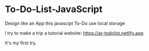 # To-Do-List-JavaScript
Design like an App this javascipt To-Do use local storage

I try to make a trip a tutorial website: 
https://ar-todolist.netlify.app


It's my first try.
